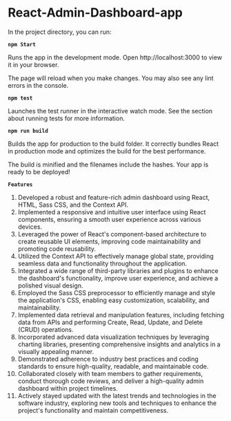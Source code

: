 # React-Admin-Dashboard-app
In the project directory, you can run:

**`npm Start`**

Runs the app in the development mode.
Open http://localhost:3000 to view it in your browser.

The page will reload when you make changes.
You may also see any lint errors in the console.

**`npm test`**

Launches the test runner in the interactive watch mode.
See the section about running tests for more information.

**`npm run build`**

Builds the app for production to the build folder.
It correctly bundles React in production mode and optimizes the build for the best performance.

The build is minified and the filenames include the hashes.
Your app is ready to be deployed!

 **`Features`**

1) Developed a robust and feature-rich admin dashboard using React, HTML, Sass CSS, and the Context API.
2) Implemented a responsive and intuitive user interface using React components, ensuring a smooth user experience across various devices.
3) Leveraged the power of React's component-based architecture to create reusable UI elements, improving code maintainability and promoting code reusability.
4) Utilized the Context API to effectively manage global state, providing seamless data and functionality throughout the application.
5) Integrated a wide range of third-party libraries and plugins to enhance the dashboard's functionality, improve user experience, and achieve a polished visual design.
6) Employed the Sass CSS preprocessor to efficiently manage and style the application's CSS, enabling easy customization, scalability, and maintainability.
7) Implemented data retrieval and manipulation features, including fetching data from APIs and performing Create, Read, Update, and Delete (CRUD) operations.
8) Incorporated advanced data visualization techniques by leveraging charting libraries, presenting comprehensive insights and analytics in a visually appealing manner.
9) Demonstrated adherence to industry best practices and coding standards to ensure high-quality, readable, and maintainable code.
10) Collaborated closely with team members to gather requirements, conduct thorough code reviews, and deliver a high-quality admin dashboard within project timelines.
11) Actively stayed updated with the latest trends and technologies in the software industry, exploring new tools and techniques to enhance the project's functionality and maintain competitiveness.
